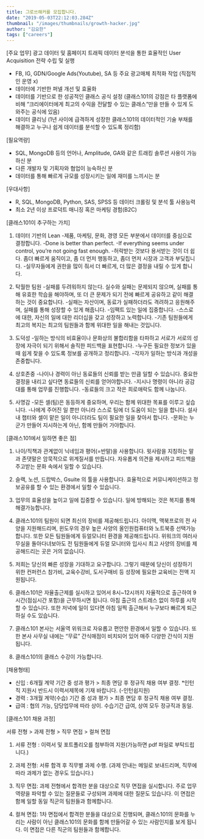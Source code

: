 ```yaml
---
title: 그로쓰해커를 모집합니다.
date: "2019-05-03T22:12:03.284Z"
thumbnail: "/images/thumbnails/growth-hacker.jpg"
author: "김요한"
tags: ["careers"]
---
```


[주요 업무]
광고 데이터 및 홈페이지 트래픽 데이터 분석을 통한 효율적인 User Acquisition 전략 수립 및 실행

- FB, IG, GDN/Google Ads(Youtube), SA 등 주요 광고매체 최적화 작업 (직접적인 운영 x)
- 데이터에 기반한 퍼넬 개선 및 효율화
- 데이터를 기반으로 한 성공적인 클래스 공식 설정 (클래스101의 강점은 타 플랫폼에 비해 “크리에이터에게 최고의 수익을 전달할 수 있는 클래스“만을 만들 수 있게 도와주는 공식에 있음)
- 데이터 클리닝 (1년 사이에 급격하게 성장한 클래스101의 데이터적인 기술 부채를 해결하고 누구나 쉽게 데이터를 분석할 수 있도록 정리함)


[필요역량]
- SQL, MongoDB 등의 언어나, Amplitude, GA와 같은 트래킹 솔루션 사용이 가능하신 분
- 다른 개발자 및 기획자와 협업이 능숙하신 분
- 데이터를 통해 빠르게 규모를 성장시키는 일에 재미를 느끼시는 분


[우대사항]
- R, SQL, MongoDB, Python, SAS, SPSS 등 데이터 크롤링 및 분석 툴 사용능력
- 최소 2년 이상 프로덕트 매니징 혹은 마케팅 경험(B2C)


[클래스101이 추구하는 가치]

1. 데이터 기반의 Lean
-제품, 마케팅, 문화, 경영 모든 부분에서 데이터를 중심으로 결정합니다.
-Done is better than perfect.
-If everything seems under control, you’re not going fast enough.
-허락받는 것보다 용서받는 것이 더 쉽다. 좀더 빠르게 움직이고, 좀 더 먼저 행동하고, 좀더 먼저 시장과 고객과 부딪칩니다.
-실무자들에게 권한을 많이 줘서 더 빠르게, 더 많은 결정을 내릴 수 있게 합니다.

2. 탁월한 팀원
-실패를 두려워하지 않는다. 실수와 실패는 문제되지 않으며, 실패를 통해 유효한 학습을 해야하며, 또 더 큰 문제가 되기 전에 빠르게 공유하고 같이 해결하는 것이 중요합니다.
-실패는 자산이며, 동료가 실패하더라도 격려하고 응원해주며, 실패를 통해 성장할 수 있게 해줍니다.
-임팩트 있는 일에 집중합니다.
-스스로에 대한, 자신의 일에 대한 리더십을 갖고 성장하고 노력합니다.
-기존 팀원들에게 최고의 복지는 최고의 팀원들과 함께 위대한 일을 해내는 것입니다.

3. 도덕성
-일하는 방식의 비효율이나 문화상의 불합리함을 타파하고 서로가 서로의 성장에 자극이 되기 위해서 솔직한 피드백을 표현합니다.
-누구든 필요한 정보가 있을때 쉽게 찾을 수 있도록 정보를 공개하고 정리합니다.
-각자가 일하는 방식과 개성을 존중합니다.

4. 상호존중
-나이나 경력이 아닌 동료들의 신뢰를 받는 만큼 일할 수 있습니다. 중요한 결정을 내리고 싶다면 동료들의 신뢰를 얻어야합니다.
-지시나 명령이 아니라 공감대를 통해 업무를 진행합니다.
-동료들의 크고 작은 희로애락도 함께 나눕니다.

5. 사명감
-모든 셀(팀)은 동등하게 중요하며, 우리는 함께 위대한 목표를 이루고 싶습니다.
-나에게 주어진 일 뿐만 아니라 스스로 팀에 더 도움이 되는 일을 합니다. 설사 내 챕터와 셀이 맡은 일이 아니더라도 팀이 필요한 일을 찾아서 합니다.
-문화는 누군가 만들어 지시하는게 아닌, 함께 만들어 가야합니다.


[클래스101에서 일하면 좋은 점]

1. 나이/직책과 관계없이 닉네임과 평어(=반말)을 사용합니다. 윗사람을 지칭하는 말과 존댓말은 암묵적으로 위계질서를 만듭니다. 자유롭게 의견을 제시하고 피드백을 주고받는 문화 속에서 일할 수 있습니다.

2. 슬랙, 노션, 드랍박스, Gsuite 의 툴을 사용합니다. 효율적으로 커뮤니케이션하고 정보공유를 할 수 있는 환경에서 일할 수 있습니다.

3. 업무의 효율성을 높이고 일에 집중할 수 있습니다. 일에 방해되는 것은 복지를 통해 해결가능합니다.

4. 클래스101의 팀원이 되면 최신의 장비를 제공해드립니다. 아이맥, 맥북프로의 전 사양을 지원해드리며, 윈도우의 경우 높은 사양의 올인원컴퓨터와 노트북중 선택가능합니다. 또한 모든 팀원들에게 듀얼모니터 환경을 제공해드립니다. 위워크의 여러사무실을 돌아다녀보아도 전 팀원들에게 듀얼 모니터와 입사시 최고 사양의 장비를 제공해드리는 곳은 거의 없습니다.

5. 저희는 당신의 빠른 성장을 기대하고 요구합니다. 그렇기 때문에 당신이 성장하기 위한 컨퍼런스 참가비, 교육수강비, 도서구매비 등 성장에 필요한 교육비는 전액 지원됩니다.

6. 클래스101은 자율출근제를 실시하고 있어서 8시~12시까지 자율적으로 출근하여 9시간(점심시간 포함)을 근무하시면 됩니다. 아침 출근의 스트레스 없이 하루를 시작할 수 있습니다. 또한 저녁에 일이 있다면 아침 일찍 출근해서 누구보다 빠르게 퇴근하실 수도 있습니다.

7. 클래스101 본사는 서울역 위워크로 자유롭고 편안한 환경에서 일할 수 있습니다. 또한 본사 사무실 내에는 “무료” 간식매점이 비치되어 있어 매주 다양한 간식이 지원됩니다.

8. 클래스101의 클래스 수강이 가능합니다.


[채용형태]
- 신입 : 6개월 계약 기간 중 성과 평가 > 최종 면담 후 정규직 채용 여부 결정.
*인턴직 지원시 반드시 이력서제목에 기재 바랍니다. (-인턴쉽지원)
- 경력 : 3개월 계약(수습) 기간 중 성과 평가 > 최종 면담 후 정규직 채용 여부 결정.
- 급여 : 협의 가능, 담당업무에 따라 상이. 수습기간 급여, 상여 모두 정규직과 동일.


[클래스101 채용 과정]

서류 전형 > 과제 전형 > 직무 면접 > 컬쳐 면접

1. 서류 전형 : 이력서 및 포트폴리오를 첨부하여 지원(가능하면 pdf 파일로 부탁드립니다.)

2. 과제 전형: 서류 합격 후 직무별 과제 수행.
(과제 안내는 메일로 보내드리며, 직무에 따라 과제가 없는 경우도 있습니다.)

3. 직무 면접: 과제 전형에서 합격한 분을 대상으로 직무 면접을 실시합니다. 주로 업무 역량을 파악할 수 있는 질문들로 구성되며 과제에 대한 질문도 있습니다. 이 면접은 함께 일할 동일 직군의 팀원들과 함께합니다.

4. 컬쳐 면접: 1차 면접에서 합격한 분들을 대상으로 진행되며, 클래스101의 문화를 누리는 사람이 아닌 클래스101의 문화를 함께 만들어갈 수 있는 사람인지를 보게 됩니다. 이 면접은 다른 직군의 팀원들과 함께합니다.
